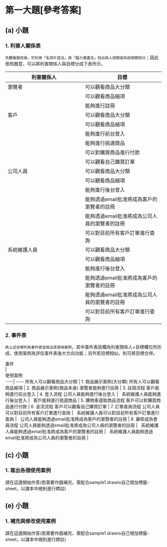 # 第一大題[參考答案]
## (a) 小題
### 1. 利害人關係表
`先觀看題目後，可利用「名詞片語法」與「腦力激盪法」找出與人相關或系統相關部分`；因此依照題意，可以將利害關係人與目標分成下表所示。

利害關係人 | 目標
----| ----
瀏覽者      | 可以觀看商品大分類
&nbsp;      | 可以觀看商品細項
&nbsp;      | 能夠進行註冊
客戶        | 可以觀看商品大分類
&nbsp;      | 可以觀看商品細項
&nbsp;      | 能夠進行前台登入
&nbsp;      | 能夠進行挑選商品
&nbsp;      | 可以對購買商品進行付款
&nbsp;      | 可以觀看自己購買訂單
公司人員    | 可以觀看商品大分類
&nbsp;      | 可以觀看商品細項
&nbsp;      | 能夠進行後台登入
&nbsp;      | 能夠透過email批准將成為客戶的瀏覽者的註冊
&nbsp;      | 能夠透過email批准將成為公司人員的瀏覽者的註冊
&nbsp;      | 可以對目前所有客戶訂單進行查詢
系統維護人員 | 可以觀看商品大分類
&nbsp;      | 可以觀看商品細項
&nbsp;      | 能夠進行後台登入
&nbsp;      | 能夠透過email批准將成為客戶的瀏覽者的註冊
&nbsp;      | 能夠透過email批准將成為公司人員的瀏覽者的註冊
&nbsp;      | 可以對目前所有客戶訂單進行查詢


### 2. 事件表
`將上述目標列為事件表並寫出其使用案例`，其中事件表該欄為利害關係人+目標欄位所形成，使用案例為評估事件表後大方向功能；另外若目標相似，則可將目標合併。

<div style="width:30%">事件</div> | <div style="width:70%">使用案例</div>
----| ----
所有人可以觀看商品大分類          | 1. 商品展示案例(大分類)
所有人可以觀看商品細項            | 2. 商品展示案例(商品本身)
瀏覽者能夠進行註冊          | 3. 註冊流程
客戶能夠進行前台登入        | 4. 登入流程
公司人員能夠進行後台登入    | &nbsp;
系統維護人員能夠進行後台登入   | &nbsp;
客戶能夠進行挑選商品        | 5. 購物車選取商品流程
客戶可以對購買商品進行付款  | 6. 金流流程
客戶可以觀看自己購買訂單    | 7. 訂單查詢流程
公司人員可以對目前所有客戶訂單進行查詢  | &nbsp;
系統維護人員可以對目前所有客戶訂單進行查詢  | &nbsp;
公司人員能夠透過email批准將成為客戶的瀏覽者的註冊       | 8. 審核成為會員流程
公司人員能夠透過email批准將成為公司人員的瀏覽者的註冊   | &nbsp;
系統維護人員能夠透過email批准將成為客戶的瀏覽者的註冊   | &nbsp;
系統維護人員能夠透過email批准將成為公司人員的瀏覽者的註冊   | &nbsp;


## (c) 小題
### 1. 寫出各個使用案例
請在這邊開始作答(若需要作圖補充，需配合sample1.drawio自己增加標籤-sheet，以課本中規則進行標註)


## (e) 小題
### 1. 補充與修改使用案例
請在這邊開始作答(若需要作圖補充，需配合sample1.drawio自己增加標籤-sheet，以課本中規則進行標註)

<style>
table th:first-of-type {
    width: 10%;
}
table th:nth-of-type(2) {
    width: 10%;
}
table th:nth-of-type(3) {
    width: 50%;
}
table th:nth-of-type(4) {
    width: 30%;
}
</style>